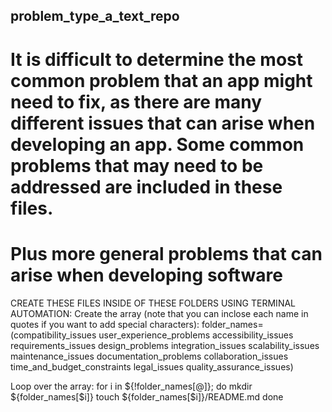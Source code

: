 ## problem_type_a_text_repo

# It is difficult to determine the most common problem that an app might need to fix, as there are many different issues that can arise when developing an app. Some common problems that may need to be addressed are included in these files.

# Plus more general problems that can arise when developing software

CREATE THESE FILES INSIDE OF THESE FOLDERS USING TERMINAL AUTOMATION:
Create the array (note that you can inclose each name in quotes if you want to add special characters):
folder_names=(compatibility_issues user_experience_problems accessibility_issues requirements_issues design_problems integration_issues scalability_issues maintenance_issues documentation_problems collaboration_issues time_and_budget_constraints legal_issues quality_assurance_issues)

Loop over the array:
for i in ${!folder_names[@]}; do
  mkdir ${folder_names[$i]}
  touch ${folder_names[$i]}/README.md
done

